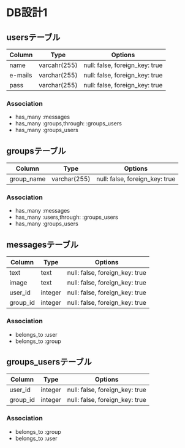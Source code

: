 # DB設計1

## usersテーブル

|Column|Type|Options|
|------|----|-------|
|name|varcahr(255)|null: false, foreign_key: true|
|e-mails|varchar(255)|null: false, foreign_key: true|
|pass|varchar(255)|null: false, foreign_key: true|

### Association
- has_many :messages
- has_many :groups,through: :groups_users
- has_many :groups_users

## groupsテーブル

|Column|Type|Options|
|------|----|-------|
|group_name|varchar(255)|null: false, foreign_key: true|

### Association
- has_many :messages
- has_many :users,through: :groups_users
- has_many :groups_users

## messagesテーブル

|Column|Type|Options|
|------|----|-------|
|text|text|null: false, foreign_key: true|
|image|text|null: false, foreign_key: true|
|user_id|integer|null: false, foreign_key: true|
|group_id|integer|null: false, foreign_key: true|

### Association
- belongs_to :user
- belongs_to :group

## groups_usersテーブル

|Column|Type|Options|
|------|----|-------|
|user_id|integer|null: false, foreign_key: true|
|group_id|integer|null: false, foreign_key: true|

### Association
- belongs_to :group
- belongs_to :user